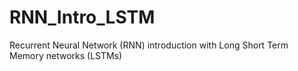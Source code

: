 # RNN_Intro_LSTM
Recurrent Neural Network (RNN) introduction with Long Short Term Memory networks (LSTMs) 
